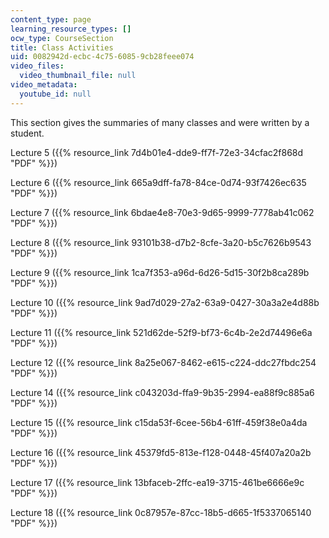 ```yaml
---
content_type: page
learning_resource_types: []
ocw_type: CourseSection
title: Class Activities
uid: 0082942d-ecbc-4c75-6085-9cb28feee074
video_files:
  video_thumbnail_file: null
video_metadata:
  youtube_id: null
---
```


This section gives the summaries of many classes and were written by a student.

Lecture 5 ({{% resource_link 7d4b01e4-dde9-ff7f-72e3-34cfac2f868d "PDF" %}})

Lecture 6 ({{% resource_link 665a9dff-fa78-84ce-0d74-93f7426ec635 "PDF" %}})

Lecture 7 ({{% resource_link 6bdae4e8-70e3-9d65-9999-7778ab41c062 "PDF" %}})

Lecture 8 ({{% resource_link 93101b38-d7b2-8cfe-3a20-b5c7626b9543 "PDF" %}})

Lecture 9 ({{% resource_link 1ca7f353-a96d-6d26-5d15-30f2b8ca289b "PDF" %}})

Lecture 10 ({{% resource_link 9ad7d029-27a2-63a9-0427-30a3a2e4d88b "PDF" %}})

Lecture 11 ({{% resource_link 521d62de-52f9-bf73-6c4b-2e2d74496e6a "PDF" %}})

Lecture 12 ({{% resource_link 8a25e067-8462-e615-c224-ddc27fbdc254 "PDF" %}})

Lecture 14 ({{% resource_link c043203d-ffa9-9b35-2994-ea88f9c885a6 "PDF" %}})

Lecture 15 ({{% resource_link c15da53f-6cee-56b4-61ff-459f38e0a4da "PDF" %}})

Lecture 16 ({{% resource_link 45379fd5-813e-f128-0448-45f407a20a2b "PDF" %}})

Lecture 17 ({{% resource_link 13bfaceb-2ffc-ea19-3715-461be6666e9c "PDF" %}})

Lecture 18 ({{% resource_link 0c87957e-87cc-18b5-d665-1f5337065140 "PDF" %}})